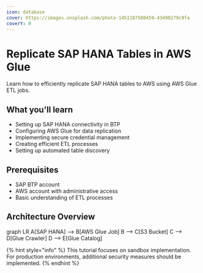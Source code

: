 ```yaml
---
icon: database
cover: https://images.unsplash.com/photo-1451187580459-43490279c0fa
coverY: 0
---
```


# Replicate SAP HANA Tables in AWS Glue

Learn how to efficiently replicate SAP HANA tables to AWS using AWS Glue ETL jobs.

## What you'll learn

- Setting up SAP HANA connectivity in BTP
- Configuring AWS Glue for data replication
- Implementing secure credential management
- Creating efficient ETL processes
- Setting up automated table discovery

## Prerequisites

- SAP BTP account
- AWS account with administrative access
- Basic understanding of ETL processes

## Architecture Overview


graph LR
    A[SAP HANA] --> B[AWS Glue Job]
    B --> C[S3 Bucket]
    C --> D[Glue Crawler]
    D --> E[Glue Catalog]


{% hint style="info" %}
This tutorial focuses on sandbox implementation. For production environments, additional security measures should be implemented.
{% endhint %}

